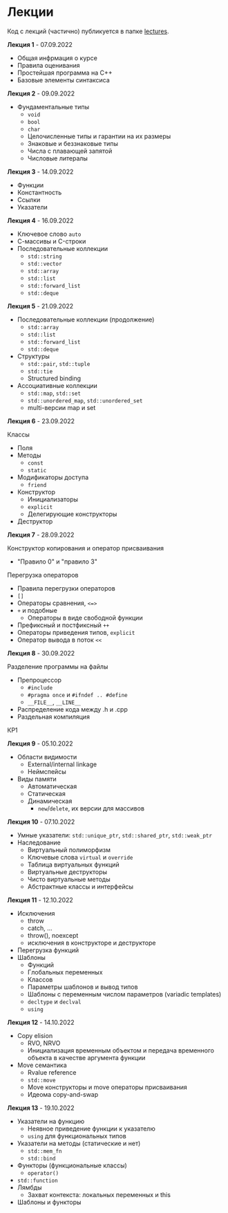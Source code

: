 # Лекции

Код с лекций (частично) публикуется в папке [lectures](/lectures).

**Лекция 1** - 07.09.2022
- Общая инфрмация о курсе
- Правила оценивания
- Простейшая программа на C++
- Базовые элементы синтаксиса

**Лекция 2** - 09.09.2022
- Фундаментальные типы
  - `void`
  - `bool`
  - `char`
  - Целочисленные типы и гарантии на их размеры
  - Знаковые и беззнаковые типы
  - Числа с плавающей запятой
  - Числовые литералы

**Лекция 3** - 14.09.2022
- Функции
- Константность
- Ссылки
- Указатели

**Лекция 4** - 16.09.2022
- Ключевое слово `auto`
- С-массивы и C-строки
- Последовательные коллекции
  - `std::string`
  - `std::vector`
  - `std::array`
  - `std::list`
  - `std::forward_list`
  - `std::deque`

**Лекция 5** - 21.09.2022
- Последовательные коллекции (продолжение)
  - `std::array`
  - `std::list`
  - `std::forward_list`
  - `std::deque`
- Структуры
  - `std::pair`, `std::tuple`
  - `std::tie`
  - Structured binding
- Ассоциативные коллекции
  - `std::map`, `std::set`
  - `std::unordered_map`, `std::unordered_set`
  - multi-версии map и set

**Лекция 6** - 23.09.2022

Классы
- Поля
- Методы
  - `const`
  - `static`
- Модификаторы доступа
  - `friend`
- Конструктор
  - Инициализаторы
  - `explicit`
  - Делегирующие конструкторы
- Деструктор

**Лекция 7** - 28.09.2022

Конструктор копирования и оператор присваивания
- "Правило 0" и "правило 3"

Перегрузка операторов
- Правила перегрузки операторов
- `[]`
- Операторы сравнения, `<=>`
- `+` и подобные
  - Операторы в виде свободной функции
- Префиксный и постфиксный `++`
- Операторы приведения типов, `explicit`
- Оператор вывода в поток `<<`

**Лекция 8** - 30.09.2022

Разделение программы на файлы
- Препроцессор
  - `#include`
  - `#pragma once` и `#ifndef .. #define`
  - `__FILE__`, `__LINE__`
- Распределение кода между .h и .cpp
- Раздельная компиляция

КР1

**Лекция 9** - 05.10.2022
- Области видимости
  - External/internal linkage
  - Неймспейсы
- Виды памяти
  - Автоматическая
  - Статическая
  - Динамическая
    - `new`/`delete`, их версии для массивов

**Лекция 10** - 07.10.2022
- Умные указатели: `std::unique_ptr`, `std::shared_ptr`, `std::weak_ptr`
- Наследование
  - Виртуальный полиморфизм
  - Ключевые слова `virtual` и `override`
  - Таблица виртуальных функций
  - Виртуальные деструкторы
  - Чисто виртуальные методы
  - Абстрактные классы и интерфейсы

**Лекция 11** - 12.10.2022
- Исключения
  - throw
  - catch, ...
  - throw(), noexcept
  - исключения в конструкторе и деструкторе
- Перегрузка функций
- Шаблоны
  - Функций
  - Глобальных переменных
  - Классов
  - Параметры шаблонов и вывод типов
  - Шаблоны с переменным числом параметров (variadic templates)
  - `decltype` и `declval`
  - `using`

**Лекция 12** - 14.10.2022
- Copy elision
  - RVO, NRVO
  - Инициализация временным объектом и передача временного объекта в качестве аргумента функции
- Move семантика
  - Rvalue reference
  - `std::move`
  - Move конструкторы и move операторы присваивания
  - Идеома copy-and-swap

**Лекция 13** - 19.10.2022
- Указатели на функцию
  - Неявное приведение функции к указателю
  - `using` для функциональных типов
- Указатели на методы (статические и нет)
  - `std::mem_fn`
  - `std::bind`
- Функторы (функциональные классы)
  - `operator()` 
- `std::function`
- Лямбды
  - Захват контекста: локальных переменных и this
- Шаблоны и функторы
